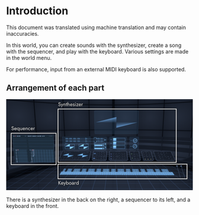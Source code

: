 # Introduction

This document was translated using machine translation and may contain inaccuracies.

In this world, you can create sounds with the synthesizer, create a song with the sequencer, and play with the keyboard.
Various settings are made in the world menu.

For performance, input from an external MIDI keyboard is also supported.

## Arrangement of each part

![Fractone Parts](images/fractone-parts.png)

There is a synthesizer in the back on the right, a sequencer to its left, and a keyboard in the front.
